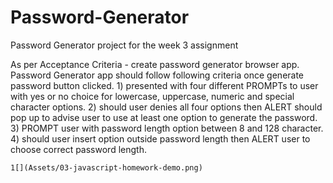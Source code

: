 # Password-Generator
Password Generator project for the week 3 assignment 

As per Acceptance Criteria - create password generator browser app.
Password Generator app should follow following criteria once generate password button clicked.
    1) presented with four different PROMPTs to user with yes or no choice for lowercase, uppercase, numeric and special character options.
    2) should user denies all four options then ALERT should pop up to advise user to use at least one option to generate the password.
    3) PROMPT user with password length option between 8 and 128 character.
    4) should user insert option outside password length then ALERT user to choose correct password length.

    1[](Assets/03-javascript-homework-demo.png)
    